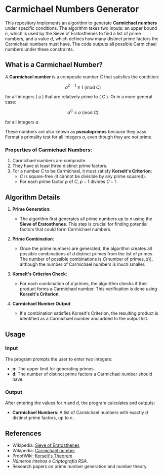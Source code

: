 # Carmichael Numbers Generator

This repository implements an algorithm to generate **Carmichael numbers** under specific conditions. The algorithm takes two inputs: an upper bound $n$, which is used by the Sieve of Eratosthenes to find a list of prime numbers, and a value $d$, which defines how many distinct prime factors the Carmichael numbers must have. The code outputs all possible Carmichael numbers under these constraints.

## What is a Carmichael Number?

A **Carmichael number** is a composite number $C$ that satisfies the condition:
  
$$ a^{C-1} \equiv 1 \ (\text{mod}\ C) $$

for all integers \( a \) that are relatively prime to \( C \). Or in a more general case:

$$ a^{C} \equiv a \ (\text{mod}\ C) $$

for all integers $a$.

These numbers are also known as **pseudoprimes** because they pass Fermat's primality test for all integers $a$, even though they are not prime.

### Properties of Carmichael Numbers:
1. Carmichael numbers are composite.
2. They have at least three distinct prime factors.
3. For a number $C$ to be Carmichael, it must satisfy **Korselt's Criterion**:
   - $C$ is square-free (it cannot be divisible by any prime squared).
   - For each prime factor $p$ of $C$, $p-1$ divides $C-1$.  

## Algorithm Details

1. **Prime Generation**:
   - The algorithm first generates all prime numbers up to $n$ using the **Sieve of Eratosthenes**. This step is crucial for finding potential factors that could form Carmichael numbers.
  
2. **Prime Combination**:
   - Once the prime numbers are generated, the algorithm creates all possible combinations of $d$ distinct primes from the list of primes. The number of possible combinations is $C(\text{{number of primes}}, d))$, although the number of Carmichael numbers is much smaller.
  
3. **Korselt's Criterion Check**:
   - For each combination of $d$ primes, the algorithm checks if their product forms a Carmichael number. This verification is done using **Korselt's Criterion**.
  
4. **Carmichael Number Output**:
   - If a combination satisfies Korselt's Criterion, the resulting product is identified as a Carmichael number and added to the output list.

## Usage

### Input

The program prompts the user to enter two integers:
- **n**: The upper limit for generating primes.
- **d**: The number of distinct prime factors a Carmichael number should have.

### Output

After entering the values for $n$ and $d$, the program calculates and outputs:
- **Carmichael Numbers**: A list of Carmichael numbers with exactly $d$ distinct prime factors, up to $n$.

## References

- Wikipedia: [Sieve of Eratosthenes](https://en.wikipedia.org/wiki/Sieve_of_Eratosthenes)
- Wikipedia: [Carmichael number](https://en.wikipedia.org/wiki/Carmichael_number)
- ProofWiki: [Korselt's Theorem](https://proofwiki.org/wiki/Korselt%27s_Theorem)
- *Números Inteiros e Criptografia RSA*.
- Research papers on prime number generation and number theory.


